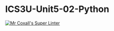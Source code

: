 # ICS3U-Unit5-02-Python

[![Mr Coxall's Super Linter](https://github.com/CristianoSellitto/ICS3U-Unit5-02-Python/workflows/Mr%20Coxall's%20Super%20Linter/badge.svg)](https://github.com/CristianoSellitto/ICS3U-Unit5-02-Python/actions/)
